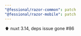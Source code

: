 ```yaml
---
"@fessional/razor-common": patch
"@fessional/razor-mobile": patch
---
```


⬆ nuxt 3.14, deps issue gone #86
